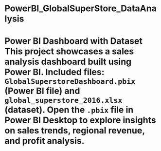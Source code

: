 # PowerBI_GlobalSuperStore_DataAnalysis
# Power BI Dashboard with Dataset  This project showcases a sales analysis dashboard built using Power BI. Included files: `GlobalSuperstoreDashboard.pbix` (Power BI file) and `global_superstore_2016.xlsx` (dataset). Open the `.pbix` file in Power BI Desktop to explore insights on sales trends, regional revenue, and profit analysis.
